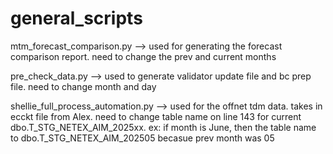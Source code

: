 # general_scripts

mtm_forecast_comparison.py --> used for generating the forecast comparison report. need to change the prev and current months

pre_check_data.py --> used to generate validator update file and bc prep file. need to change month and day 

shellie_full_process_automation.py --> used for the offnet tdm data. takes in ecckt file from Alex. need to change table name on line 143 for current dbo.T_STG_NETEX_AIM_2025xx. 
ex: if month is June, then the table name to dbo.T_STG_NETEX_AIM_202505 becasue prev month was 05
